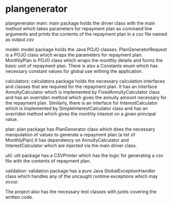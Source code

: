 # plangenerator
plangenerator
main: main package holds the driver class with the main method which takes parameters for repayment plan as command line arguments and prints the contents of the repayment plan in a csv file named as output.csv

model: model package holds the Java POJO classes. PlanGeneratorRequest is a POJO class which wraps the parameters for repayment plan. MonthlyPlan is POJO class which wraps the monthly details and forms the basic unit of repayment plan. There is also a Constants enum which has necessary constant values for global use withing the application.

calculators: calculators package holds the necessary calculation interfaces and classes that are required for the repayment plan. It has an interface AnnuityCalculator which is implemented by FixedAnnuityCalculator class and has an overriden method which gives the annuity amount necessary for the repayment plan. Similarly, there is an interface for InterestCalculator which is implemented by SimpleInterestCalculator class and has an overriden method which gives the monthly interest on a given principal value.

plan: plan package has PlanGenerator class which does the necessary manipulation of values to generate a repayment plan (a list of MonthlyPlan).It has dependency on AnnuityCalculator and InterestCalculator which are injected via the main driver class.

util: util package has a CSVPrinter which has the logic for generating a csv file with the contents of repayment plan.

validation: validation package has a pure Java GlobalExceptionHandler class which handles any of the uncaught runtime exceptions which may occur.

The project also has the necessary test classes with junits covering the written code.
